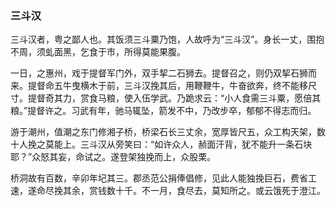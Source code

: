 <script type="text/javascript">
    var head = document.getElementsByTagName('head')[0];
    cssURL = '/public/article_1.css';
    linkTag = document.createElement('link');
    linkTag.href = cssURL;
    linkTag.setAttribute('type','text/css');
    linkTag.setAttribute('rel','stylesheet');
    head.appendChild(linkTag);
</script>
### 三斗汉

三斗汉者，粤之鄙人也。其饭须三斗粟乃饱，人故呼为“三斗汉”。身长一丈，围抱不周，须虬面黑，乞食于市，所得莫能果腹。

一日，之惠州，戏于提督军门外，双手挈二石狮去。提督召之，则仍双挈石狮而来。提督命五牛曳横木于前，三斗汉挽其后，用鞭鞭牛，牛奋欲奔，终不能移尺寸。提督奇其力，赏食马粮，使入伍学武。乃跪求云：“小人食需三斗粟，愿倍其粮。”提督许之。习武有年，驰马辄坠，箭发不中，乃改步卒，郁郁不得志而归。

游于潮州，值潮之东门修湘子桥，桥梁石长三丈余，宽厚皆尺五，众工构天架，数十人挽之莫能上。三斗汉从旁笑曰：“如许众人，赪面汗背，犹不能升一条石块耶？”众怒其妄，命试之。遂登架独挽而上，众股栗。

桥洞故有百数，辛卯年圮其三。郡丞范公捐俸倡修，见此人能独挽巨石，费省工速，遂命尽挽其余，赏钱数十千。不一月，食尽去，莫知所之。或云饿死于澄江。


